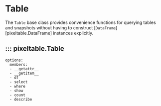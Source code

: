 # Table

The `Table` base class provides convenience functions for querying tables and snapshots
without having to construct [`DataFrame`][pixeltable.DataFrame] instances explicitly.

## ::: pixeltable.Table
    options:
      members:
      - __getattr__
      - __getitem__
      - df
      - select
      - where
      - show
      - count
      - describe

